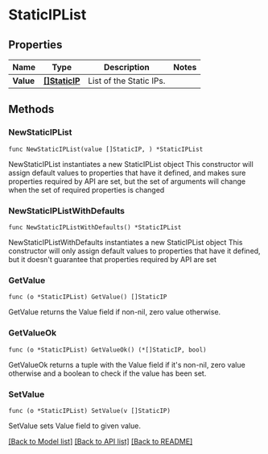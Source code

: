 # StaticIPList

## Properties

Name | Type | Description | Notes
------------ | ------------- | ------------- | -------------
**Value** | [**[]StaticIP**](StaticIP.md) | List of the Static IPs. | 

## Methods

### NewStaticIPList

`func NewStaticIPList(value []StaticIP, ) *StaticIPList`

NewStaticIPList instantiates a new StaticIPList object
This constructor will assign default values to properties that have it defined,
and makes sure properties required by API are set, but the set of arguments
will change when the set of required properties is changed

### NewStaticIPListWithDefaults

`func NewStaticIPListWithDefaults() *StaticIPList`

NewStaticIPListWithDefaults instantiates a new StaticIPList object
This constructor will only assign default values to properties that have it defined,
but it doesn't guarantee that properties required by API are set

### GetValue

`func (o *StaticIPList) GetValue() []StaticIP`

GetValue returns the Value field if non-nil, zero value otherwise.

### GetValueOk

`func (o *StaticIPList) GetValueOk() (*[]StaticIP, bool)`

GetValueOk returns a tuple with the Value field if it's non-nil, zero value otherwise
and a boolean to check if the value has been set.

### SetValue

`func (o *StaticIPList) SetValue(v []StaticIP)`

SetValue sets Value field to given value.



[[Back to Model list]](../README.md#documentation-for-models) [[Back to API list]](../README.md#documentation-for-api-endpoints) [[Back to README]](../README.md)



